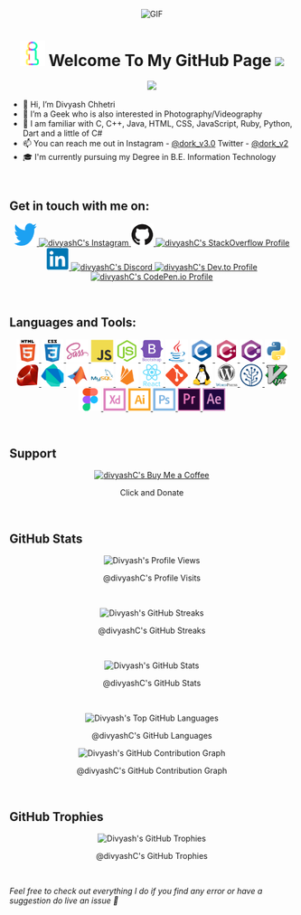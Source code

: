 
 <p align="center">
 <img src="https://rishavanand.github.io/static/images/greetings.gif" height="450" width="800"alt="GIF"/>
 </p>

<h1 align="center">
 <img src="https://raw.githubusercontent.com/N1ck/gifs-for-github/master/src/images/icon48.png" width="45"> Welcome To My GitHub Page <img src="https://media.giphy.com/media/hvRJCLFzcasrR4ia7z/giphy.gif" width="28"> 
</h1>

<p align="center">
  <a href="https://github.com/divyashC"><img src="https://readme-typing-svg.herokuapp.com/?lines=Student;On+My+Developer+Journey;I+Do+A+Bit+Of+Front-end;Still+Studying+Back-end;2%2B+Years+Coding+Experience&center=true&width=380&height=45"></a>
</p>


- 👋 Hi, I’m Divyash Chhetri
- 👀 I’m a Geek who is also interested in Photography/Videography
- 🌱 I am familiar with C, C++, Java, HTML, CSS, JavaScript, Ruby, Python, Dart and a little of C#
- 📫 You can reach me out in Instagram - [@dork_v3.0](https://www.instagram.com/dork_v3.0) Twitter - [@dork_v2](https://www.twitter.com/dork_v2)
- 🎓 I'm currently pursuing my Degree in B.E. Information Technology

<br />


## Get in touch with me on: ##

<p align="center">
 <a href="https://twitter.com/dork_v2" target="_blank">
  <img src="https://github.com/devicons/devicon/blob/master/icons/twitter/twitter-original.svg" alt="divyashC's Twitter" width="40" height="40"/>     
 </a>
 <a href="https://www.instagram.com/dork_v3.0/" target="_blank">
  <img src="https://raw.githubusercontent.com/rahuldkjain/github-profile-readme-generator/master/src/images/icons/Social/instagram.svg" alt="divyashC's Instagram" width="40" height="40" />    
 </a>
 <a href="https://github.com/divyashC/" target="_blank">
  <img src="https://github.com/devicons/devicon/blob/master/icons/github/github-original.svg" alt="divyashC's GitHub"  width="40" height="40"/>    
 </a>
 <a href="https://stackoverflow.com/users/15124365" target="_blank">
  <img src="https://raw.githubusercontent.com/rahuldkjain/github-profile-readme-generator/master/src/images/icons/Social/stack-overflow.svg" alt="divyashC's StackOverflow Profile"  width="40" height="40"/>    
 </a>
 <a href="https://www.linkedin.com/in/divyashc/" target="_blank">
  <img src="https://github.com/devicons/devicon/blob/master/icons/linkedin/linkedin-original.svg" alt="divyashC's LinkedIn"  width="40" height="40"/>    
 </a>
 <a href="https://discord.com/users/Dork#0448" target="_blank">
  <img src="https://raw.githubusercontent.com/rahuldkjain/github-profile-readme-generator/master/src/images/icons/Social/discord.svg" alt="divyashC's Discord"  width="40" height="40"/>
 </a>
 <a href="https://dev.to/divyashc" target="_blank">
  <img src="https://raw.githubusercontent.com/rahuldkjain/github-profile-readme-generator/master/src/images/icons/Social/devto.svg" alt="divyashC's Dev.to Profile"  width="40" height="40"/>    
 </a>
 <a href="https://codepen.io/divyashc" target="_blank">
  <img src="https://raw.githubusercontent.com/rahuldkjain/github-profile-readme-generator/master/src/images/icons/Social/codepen.svg" alt="divyashC's CodePen.io Profile"  width="40" height="40"/>    
 </a>
<!--  <a href="mailto:divyashchhetri@gmail.com" target="_blank">
  <img src="https://img.shields.io/badge/email-3357C0?style=for-the-badge&logo=gmail&logoColor=white" alt="divyashC's email - divyashchhetri@gmail.com" />    
 </a> -->
</p>

<br/>


## Languages and Tools: ##

<p align="center">
    <a href="https://developer.mozilla.org/en-US/docs/Web/HTML" target="_blank"> <img
            src="https://raw.githubusercontent.com/devicons/devicon/master/icons/html5/html5-original-wordmark.svg"
            alt="HTML" width="40" height="40" /> </a>
    <a href="https://developer.mozilla.org/en-US/docs/Web/CSS" target="_blank"> <img
            src="https://raw.githubusercontent.com/devicons/devicon/master/icons/css3/css3-original-wordmark.svg"
            alt="CSS" width="40" height="40" /> </a>
    <a href="https://sass-lang.com/documentation" target="_blank">
        <img src="https://github.com/devicons/devicon/blob/master/icons/sass/sass-original.svg" alt="SASS" width="40"
            height="40" /> </a>
    <a href="https://developer.mozilla.org/en-US/docs/Web/JavaScript" target="_blank"> <img
            src="https://raw.githubusercontent.com/devicons/devicon/master/icons/javascript/javascript-original.svg"
            alt="JavaScript" width="40" height="40" /> </a>
    <a href="https://nodejs.org/en/" target="_blank">
        <img src="https://github.com/devicons/devicon/blob/master/icons/nodejs/nodejs-original.svg" alt="Node Js"
            width="40" height="40" /> </a>
    <a href="https://getbootstrap.com" target="_blank">
        <img src="https://raw.githubusercontent.com/devicons/devicon/master/icons/bootstrap/bootstrap-plain-wordmark.svg"
            alt="Bootstrap" width="40" height="40" /> </a>
    <a href="https://www.java.com" target="_blank"> <img
            src="https://raw.githubusercontent.com/devicons/devicon/master/icons/java/java-original.svg" alt="java"
            width="40" height="40" /> </a>
    <a href="https://www.cprogramming.com/" target="_blank"> <img
            src="https://raw.githubusercontent.com/devicons/devicon/master/icons/c/c-original.svg" alt="C" width="40"
            height="40" /> </a>
    <a href="https://docs.microsoft.com/en-us/cpp/?view=msvc-170" target="_blank"> <img
            src="https://github.com/devicons/devicon/blob/master/icons/cplusplus/cplusplus-original.svg" alt="C++"
            width="40" height="40" /> </a>
    <a href="https://docs.microsoft.com/en-us/dotnet/csharp/" target="_blank"> <img
            src="https://github.com/devicons/devicon/blob/master/icons/csharp/csharp-original.svg" alt="C#" width="40" height="40" /> </a>
    <a href="https://www.python.org" target="_blank"> <img
            src="https://raw.githubusercontent.com/devicons/devicon/master/icons/python/python-original.svg"
            alt="Python" width="40" height="40" /> </a>
    <a href="https://ruby-doc.org/" target="_blank"> <img
            src="https://github.com/devicons/devicon/blob/master/icons/ruby/ruby-original.svg" alt="Ruby" width="40"
            height="40" /> </a>
    <a href="https://dart.dev/guides" target="_blank">
        <img src="https://github.com/devicons/devicon/blob/master/icons/dart/dart-original.svg" alt="Dart" width="40"
            height="40" /> </a>
     <a href="https://www.mathworks.com/products/matlab.html" target="_blank">
        <img src="https://github.com/devicons/devicon/blob/master/icons/matlab/matlab-original.svg"
            alt="MATLAB" width="40" height="40" /> </a>
    <a href="https://www.mysql.com/" target="_blank"> <img
            src="https://raw.githubusercontent.com/devicons/devicon/master/icons/mysql/mysql-original-wordmark.svg"
            alt="MySQL" width="40" height="40" /> </a>
    <a href="https://firebase.google.com/" target="_blank"> <img
            src="https://github.com/devicons/devicon/blob/master/icons/firebase/firebase-plain.svg"
            alt="Firebase" width="40" height="40" /> </a>
    <a href="https://reactjs.org/" target="_blank"> <img
            src="https://raw.githubusercontent.com/devicons/devicon/master/icons/react/react-original-wordmark.svg"
            alt="ReactJs" width="40" height="40" /> </a>
    <a href="https://git-scm.com/" target="_blank">
        <img src="https://github.com/devicons/devicon/blob/master/icons/git/git-original.svg" alt="Git" width="40"
            height="40" /> </a>
    <a href="https://www.linux.org/" target="_blank">
        <img src="https://github.com/devicons/devicon/blob/master/icons/linux/linux-original.svg" alt="Linux" width="40"
            height="40" /> </a>
    <a href="https://wordpress.com/" target="_blank">
        <img src="https://github.com/devicons/devicon/blob/master/icons/wordpress/wordpress-original.svg"
            alt="Wordpress" width="40" height="40" /> </a>
    <a href="https://www.sourcetreeapp.com/" target="_blank">
        <img src="https://github.com/devicons/devicon/blob/master/icons/sourcetree/sourcetree-original.svg" alt="SourceTree" width="40"
            height="40" /> </a>
     <a href="https://www.vim.org/" target="_blank">
        <img src="https://github.com/devicons/devicon/blob/master/icons/vim/vim-original.svg" alt="Vim" width="40"
            height="40" /> </a>
    <a href="https://www.figma.com/" target="_blank">
        <img src="https://github.com/devicons/devicon/blob/master/icons/figma/figma-original.svg" alt="Figma" width="40"
            height="40" /> </a>
    <a href="https://www.adobe.com/products/xd.html" target="_blank">
        <img src="https://github.com/devicons/devicon/blob/master/icons/xd/xd-line.svg" alt="Xd" width="40"
            height="40" /> </a>
    <a href="https://www.adobe.com/products/illustrator.html" target="_blank">
        <img src="https://github.com/devicons/devicon/blob/master/icons/illustrator/illustrator-line.svg" alt="Illustrator" width="40"
            height="40" /> </a>
    <a href="https://www.adobe.com/products/photoshop.html" target="_blank">
        <img src="https://github.com/devicons/devicon/blob/master/icons/photoshop/photoshop-line.svg" alt="PhotoShop" width="40"
            height="40" /> </a>
     <a href="https://www.adobe.com/products/premiere.html" target="_blank">
        <img src="https://github.com/devicons/devicon/blob/master/icons/premierepro/premierepro-original.svg" alt="Premiere Pro" width="40"
            height="40" /> </a>
     <a href="https://www.adobe.com/products/aftereffects.html" target="_blank">
        <img src="https://github.com/devicons/devicon/blob/master/icons/aftereffects/aftereffects-original.svg" alt="After Effects" width="40"
            height="40" /> </a>
</p>
 
<br/>

## Support ##

<p align="center">
 <a href="https://www.buymeacoffee.com/divyashc" target="_blank">
  <img src="https://cdn.buymeacoffee.com/buttons/v2/default-yellow.png" alt="divyashC's Buy Me a Coffee"  width="250" height="60"/>    
 </a>
</p>
<p align="center">Click and Donate</p>

<br/>
  
## GitHub Stats ##

<p align="center"> <img src="https://komarev.com/ghpvc/?username=divyashC&style=flat-square@color=yellow" alt="Divyash's Profile Views" width="220" height="40"/> </p>
<p align="center">@divyashC's Profile Visits</p>

<br />

<p align="center"> <img src="https://github-readme-streak-stats.herokuapp.com/?user=divyashC&theme=chartreuse-dark&date_format=j%20M%5B%20Y%5D&fire=FFCB2B" alt="Divyash's GitHub Streaks"/> </p>
<p align="center">@divyashC's GitHub Streaks</p>

<br />

<p align="center">
  <img src="https://github-readme-stats.vercel.app/api/?username=divyashC&show_icons=true&title_color=fff&icon_color=79ff97&text_color=9f9f9f&bg_color=151515" alt="Divyash's GitHub Stats" />
</p>
<p align="center">@divyashC's GitHub Stats</p>

<br/>

<p align="center">
  <img src="https://github-readme-stats.vercel.app/api/top-langs/?username=divyashC&hide=TeX&layout=compact&title_color=fff&icon_color=79ff97&text_color=9f9f9f&bg_color=151515" alt="Divyash's Top GitHub Languages" />
</p>
<p align="center">@divyashC's GitHub Languages</p>

<p align="center">
  <img src="https://activity-graph.herokuapp.com/graph?username=divyashC&bg_color=1F222E&color=F8D866&line=F85D7F&point=FFFFFF&hide_border=true" alt="Divyash's GitHub Contribution Graph" />
</p>
<p align="center">@divyashC's GitHub Contribution Graph</p>

<br/>

## GitHub Trophies ##

<p align="center"><img src="https://github-profile-trophy.vercel.app/?username=divyashc&row=2&column=4&theme=darkhub" alt="Divyash's GitHub Trophies" /></p>
<p align="center">@divyashC's GitHub Trophies</p>

<br/>

*Feel free to check out everything I do  if you find any error or have a suggestion do live an issue 🚩*
